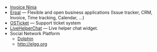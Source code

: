 - [Invoice Ninja](https://github.com/hillelcoren/invoice-ninja)
- [Erpal](http://www.erpal.info/de) — Flexible and open business applications (Issue tracker, CRM, Invoice, Time tracking, Calendar, …)
- [OSTicket](http://osticket.com) — Support ticket system
- [LiveHelperChat](https://livehelperchat.com) — Live helper chat widget.
- Social Network Platform
  - [Dolphin](http://phpdolphin.com)
  - http://elgg.org
